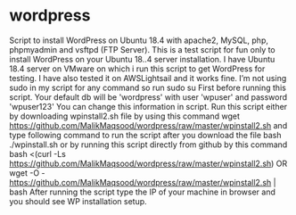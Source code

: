 # wordpress
Script to install WordPress on Ubuntu 18.4 with apache2, MySQL, php, phpmyadmin and vsftpd (FTP Server).
This is a test script for fun only to install WordPress on your Ubuntu 18..4 server installation.
I have Ubuntu 18.4 server on VMware on which i run this script to get WordPress for testing.
I have also tested it on AWSLightsail and it works fine.
I’m not using sudo in my script for any command so run
sudo su First before running this script.
Your default db will be 'wordpress' with user 'wpuser' and password 'wpuser123'
You can change this information in script.
Run this script either by downloading wpinstall2.sh file by using this command
wget https://github.com/MalikMaqsood/wordpress/raw/master/wpinstall2.sh
and type following command to run the script after you download the file
bash ./wpinstall.sh
or by running this script directly from github by this command
bash <(curl -Ls https://github.com/MalikMaqsood/wordpress/raw/master/wpinstall2.sh)
OR
wget -O - https://github.com/MalikMaqsood/wordpress/raw/master/wpinstall2.sh | bash
After running the script type the IP of your machine in browser and you should see WP installation setup.
